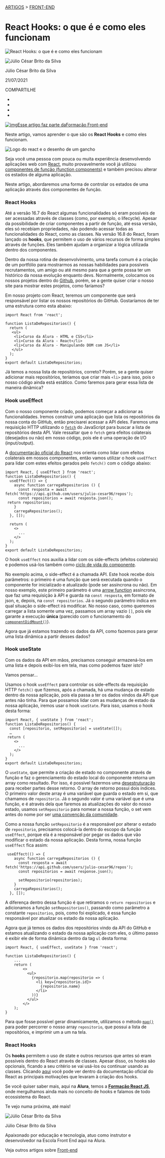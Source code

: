 [ARTIGOS](https://www.alura.com.br/artigos) > [FRONT-END](https://www.alura.com.br/artigos/front-end)

# React Hooks: o que é e como eles funcionam

![React Hooks: o que é e como eles funcionam](https://www.alura.com.br/artigos/assets/react-hooks/capa.jpg)

![Júlio César Brito da Silva](https://cdn2.gnarususercontent.com.br/1/777021/d32bb5e3-c0fa-46ff-a05a-70e0249f7c09.png?width=200&height=200&aspect_ratio=1:1)

Júlio César Brito da Silva

21/07/2021

COMPARTILHE

- 
- 
- 
- 

[![img](https://www.alura.com.br/assets/api/formacoes/categorias/front-end.svg)Esse artigo faz parte daFormação Front-end](https://www.alura.com.br/formacao-front-end)

Neste artigo, vamos aprender o que são os **React Hooks** e como eles funcionam.

![Logo do react e o desenho de um gancho ](https://www.alura.com.br/artigos/assets/react-hooks/logo-do-react-com-um-J.png)

Seja você uma pessoa com pouca ou muita experiência desenvolvendo aplicações web com [React](https://pt-br.reactjs.org/), muito provavelmente você já utilizou [componentes de função (function components)](https://pt-br.reactjs.org/docs/components-and-props.html) e também precisou alterar os estados de alguma aplicação.

Neste artigo, abordaremos uma forma de controlar os estados de uma aplicação através dos componentes de função.

### React Hooks

Até a versão 16.7 do React algumas funcionalidades só eram possíveis de ser acessadas através de classes (como, por exemplo, o lifecycle). Apesar da possibilidade de criar componentes a partir de função, até essa versão, eles só recebiam propriedades, não podendo acessar todas as funcionalidades do React, como as classes. Na versão 16.8 do React, foram lançado os **hooks**, que permitem o uso de vários recursos de forma simples através de funções. Eles também ajudam a organizar a lógica utilizada dentro dos componentes.

Dentro da nossa rotina de desenvolvimento, uma tarefa comum é a criação de um portfólio para mostrarmos as nossas habilidades para possíveis recrutamentos, um amigo ou até mesmo para que a gente possa ter um histórico da nossa evolução enquanto devs. Normalmente, colocamos os nossos projetos dentro do [Github](https://www.alura.com.br/artigos/o-que-e-git-github), porém, se a gente quiser criar o nosso site para mostrar estes projetos, como faríamos?

Em nosso projeto com React, teremos um componente que será responsável por listar os nossos repositórios do GitHub. Gostaríamos de ter uma estrutura como esta abaixo:

```
import React from 'react';

function ListaDeRepositorios() {
  return (
   <ul>
    <li>Curso da Alura - HTML e CSS</li>
    <li>Curso da Alura - React</li>
    <li>Curso da Alura - Manipulando DOM com JS</li>
   </ul>
  );
}
export default ListaDeRepositorios;
```

Já temos a nossa lista de repositórios, correto? Porém, se a gente quiser adicionar mais repositórios, teríamos que criar mais `<li>` para isso, pois o nosso código ainda está estático. Como faremos para gerar essa lista de maneira dinâmica?

### Hook useEffect

Com o nosso componente criado, podemos começar a adicionar as funcionalidades. Iremos construir uma aplicação que lista os repositórios da nossa conta do GitHub, então precisarei acessar a API deles. Faremos uma requisição HTTP utilizando o [`fetch`](https://www.alura.com.br/artigos/comecando-com-fetch-no-javascript) do JavaScript para buscar a lista de repositórios desta API. Vale ressaltar que o `fetch` gera efeitos colaterais (desejados ou não) em nosso código, pois ele é uma operação de I/O (input/output).

A [documentação oficial do React](https://pt-br.reactjs.org/docs/hooks-effect.html#example-using-hooks) nos orienta como lidar com efeitos colaterais em nossos componentes, então vamos utilizar o hook `useEffect` para lidar com estes efeitos gerados pelo `fetch()` com o código abaixo:

```
import React, { useEffect } from 'react';
function ListaDeRepositorios() {
  useEffect(() => {
    async function carregaRepositorios () {
      const resposta = await fetch('https://api.github.com/users/julio-cesar96/repos');
      const repositorios = await resposta.json();
 return repositorios;
    }
    carregaRepositorios();
  }, []);

  return (
    <>
      ...
    </>
  );
}
export default ListaDeRepositorios;
```

O hook `useEffect` nos auxilia a lidar com os side-effects (efeitos colaterais) e podemos usá-los também como [ciclo de vida do componente](https://pt-br.reactjs.org/docs/state-and-lifecycle.html).

No exemplo acima, o side-effect é a chamada API. Este hook recebe dois parâmetros: o primeiro é uma função que será executada quando o componente for inicializado e atualizado (pode ser assíncrona ou não). Em nosso exemplo, este primeiro parâmetro é uma [arrow function](https://www.alura.com.br/artigos/conhecendo-arrow-functions?gclid=Cj0KCQjwxJqHBhC4ARIsAChq4avVCUabdM7sRKGlYMLePrk3LIKmJtr6FmzG81IaNfyXXxnmR17hbfYaAofmEALw_wcB) assíncrona, que faz uma requisição à API e guarda na `const resposta`, em formato de json, e, depois, na `const repositorios`. Já o segundo parâmetro indica em qual situação o side-effect irá modificar. No nosso caso, como queremos carregar a lista somente uma vez, passamos um array vazio `[]`, pois ele garante a execução **única** (parecido com o funcionamento do [`componentDidMount()`](https://pt-br.reactjs.org/docs/react-component.html#componentdidmount)).

Agora que já estamos trazendo os dados da API, como fazemos para gerar uma lista dinâmica a partir desses dados?

### Hook useState

Com os dados da API em mãos, precisamos conseguir armazená-los em uma lista e depois exibi-los em tela, mas como podemos fazer isto?

Vamos pensar…

Usamos o hook `useEffect` para controlar os side-effects da requisição HTTP `fetch()` que fizemos, após a chamada, há uma mudança de estado dentro da nossa aplicação, pois ela passa a ter os dados vindos da API que antes não tinha. Para que possamos lidar com as mudanças de estado da nossa aplicação, iremos usar o hook `useState`. Para isso, usamos o hook desta forma:

```
import React, { useState } from 'react';
function ListaDeRepositorios() {
  const [repositorio, setRepositorio] = useState([]);
  …
 return (
    <>
      ...
    </>
  );
}
export default ListaDeRepositorios;
```

O `useState`, que permite a criação de estado no componente através de função e faz o gerenciamento do estado local do componente retorna um array como resultado. Por isso, é possível fazermos uma [desestruturação](https://www.alura.com.br/artigos/es6-desestruturando-objetos?gclid=CjwKCAjwoZWHBhBgEiwAiMN66Q7qOktZwnIpIrHxgu9S9xGyHb_rYfFegu-77fY8ELkbBwHf3yuuJBoC9jcQAvD_BwE) para receber partes desse retorno. O array de retorno possui dois índices. O primeiro valor deste array é uma variável que guarda o estado em si, que chamamos de `repositorio`. Já o segundo valor é uma variável que é uma função, e é através dela que faremos as atualizações do valor do nosso estado, usamos `setRepositorio` para nomear a nossa função, o set vem antes do nome por ser [uma convenção da comunidade](https://www.alura.com.br/artigos/as-classes-no-javascript?gclid=CjwKCAjwlrqHBhByEiwAnLmYUG1ERjGVaAux6xVlcH6cQbSNgZi62fm8bB5YdpWqgkwmQ6zw02sp7BoC1rgQAvD_BwE).

Como a nossa função `setRepositorio` é a responsável por alterar o estado de `repositorio`, precisamos colocá-la dentro do escopo da função `useEffect`, porque ela é a responsável por pegar os dados que vão modificar o estado da nossa aplicação. Desta forma, nossa função `useEffect` fica assim:

```
 useEffect(() => {
    async function carregaRepositorios () {
      const resposta = await fetch('https://api.github.com/users/julio-cesar96/repos');
      const repositorios = await response.json();

      setRepositorio(repositorios);
    }
    carregaRepositorios();
  }, []);
```

A diferença dentro dessa função é que retiramos o `return repositorios` e adicionamos a função `setRepositorios()`, passando como parâmetro a constante `repositorios`, pois, como foi explicado, é essa função responsável por atualizar os estado da nossa aplicação.

Agora que já temos os dados dos repositórios vindo da API do GitHub e estamos atualizando o estado da nossa aplicação com eles, o último passo é exibir ele de forma dinâmica dentro da tag `ul` desta forma:

```
import React, { useEffect, useState } from 'react';

function ListaDeRepositorios() {
    ...
    return (
        <>
          <ul>
            {repositorio.map(repositorio => (
              <li key={repositorio.id}>
                {repositorio.name}
              </li>
            ))}
          </ul>
        </>
    );
}
```

Para que fosse possível gerar dinamicamente, utilizamos o método [`map()`](https://www.alura.com.br/artigos/manipulacao-de-array-com-map-filter-e-reduce) para poder percorrer o nosso array `repositorio`, que possui a lista de repositórios, e imprimir um a um na tela.

### React Hooks

Os **hooks** permitem o uso de state e outros recursos que antes só eram possíveis dentro do React através de classes. Apesar disso, os hooks são opcionais, ficando a seu critério se vai usá-los ou continuar usando as classes. Clicando [aqui](https://pt-br.reactjs.org/docs/hooks-intro.html#motivation) você pode ver dentro da documentação oficial do React as principais motivações que levaram à criação dos hooks.

Se você quiser saber mais, aqui na **Alura**, temos a [**Formação React JS**](https://www.alura.com.br/formacao-react-js), onde mergulhamos ainda mais no conceito de hooks e falamos de todo ecossistema do React.

Te vejo numa próxima, até mais!

![Júlio César Brito da Silva](https://cdn2.gnarususercontent.com.br/1/777021/d32bb5e3-c0fa-46ff-a05a-70e0249f7c09.png?width=200&height=200&aspect_ratio=1:1)

Júlio César Brito da Silva

Apaixonado por educação e tecnologia, atuo como instrutor e desenvolvedor na Escola Front End aqui na Alura.



Veja outros artigos sobre [Front-end](https://www.alura.com.br/artigos/front-end)

